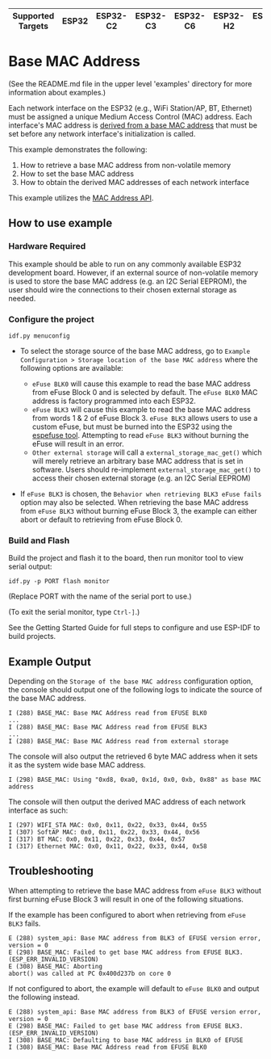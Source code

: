| Supported Targets | ESP32 | ESP32-C2 | ESP32-C3 | ESP32-C6 | ESP32-H2 | ESP32-P4 | ESP32-S2 | ESP32-S3 |
| ----------------- | ----- | -------- | -------- | -------- | -------- | -------- | -------- | -------- |

# Base MAC Address

(See the README.md file in the upper level 'examples' directory for more information about examples.)

Each network interface on the ESP32 (e.g., WiFi Station/AP, BT, Ethernet) must be assigned a unique Medium Access Control (MAC) address. Each interface's MAC address is [derived from a base MAC address](https://docs.espressif.com/projects/esp-idf/en/latest/api-reference/system/system.html#mac-address) that must be set before any network interface's initialization is called.

This example demonstrates the following:

1. How to retrieve a base MAC address from non-volatile memory
2. How to set the base MAC address
3. How to obtain the derived MAC addresses of each network interface

This example utilizes the [MAC Address API](https://docs.espressif.com/projects/esp-idf/en/latest/api-reference/system/system.html#mac-address).

## How to use example

### Hardware Required

This example should be able to run on any commonly available ESP32 development board. However, if an external source of non-volatile memory is used to store the base MAC address (e.g. an I2C Serial EEPROM), the user should wire the connections to their chosen external storage as needed.

### Configure the project

```
idf.py menuconfig
```

* To select the storage source of the base MAC address, go to `Example Configuration > Storage location of the base MAC address` where the following options are available:
  * `eFuse BLK0` will cause this example to read the base MAC address from eFuse Block 0 and is selected by default. The `eFuse BLK0` MAC address is factory programmed into each ESP32.
  * `eFuse BLK3` will cause this example to read the base MAC address from words 1 & 2 of eFuse Block 3. `eFuse BLK3` allows users to use a custom eFuse, but must be burned into the ESP32 using the [espefuse tool](https://docs.espressif.com/projects/esptool/en/latest/espefuse/index.html). Attempting to read `eFuse BLK3` without burning the eFuse will result in an error.
  * `Other external storage` will call a `external_storage_mac_get()` which will merely retrieve an arbitrary base MAC address that is set in software. Users should re-implement `external_storage_mac_get()` to access their chosen external storage (e.g. an I2C Serial EEPROM)

* If `eFuse BLK3` is chosen, the `Behavior when retrieving BLK3 eFuse fails` option may also be selected. When retrieving the base MAC address from `eFuse BLK3` without burning eFuse Block 3, the example can either abort or default to retrieving from eFuse Block 0.

### Build and Flash

Build the project and flash it to the board, then run monitor tool to view serial output:

```
idf.py -p PORT flash monitor
```

(Replace PORT with the name of the serial port to use.)

(To exit the serial monitor, type ``Ctrl-]``.)

See the Getting Started Guide for full steps to configure and use ESP-IDF to build projects.

## Example Output

Depending on the `Storage of the base MAC address` configuration option, the console should output one of the following logs to indicate the source of the base MAC address.

```
I (288) BASE_MAC: Base MAC Address read from EFUSE BLK0
...
I (288) BASE_MAC: Base MAC Address read from EFUSE BLK3
...
I (288) BASE_MAC: Base MAC Address read from external storage
```

The console will also output the retrieved 6 byte MAC address when it sets it as the system wide base MAC address.
```
I (298) BASE_MAC: Using "0xd8, 0xa0, 0x1d, 0x0, 0xb, 0x88" as base MAC address
```

The console will then output the derived MAC address of each network interface as such:
```
I (297) WIFI_STA MAC: 0x0, 0x11, 0x22, 0x33, 0x44, 0x55
I (307) SoftAP MAC: 0x0, 0x11, 0x22, 0x33, 0x44, 0x56
I (317) BT MAC: 0x0, 0x11, 0x22, 0x33, 0x44, 0x57
I (317) Ethernet MAC: 0x0, 0x11, 0x22, 0x33, 0x44, 0x58
```

## Troubleshooting

When attempting to retrieve the base MAC address from `eFuse BLK3` without first burning eFuse Block 3 will result in one of the following situations.

If the example has been configured to abort when retrieving from `eFuse BLK3` fails.

```
E (288) system_api: Base MAC address from BLK3 of EFUSE version error, version = 0
E (298) BASE_MAC: Failed to get base MAC address from EFUSE BLK3. (ESP_ERR_INVALID_VERSION)
E (308) BASE_MAC: Aborting
abort() was called at PC 0x400d237b on core 0
```

If not configured to abort, the example will default to `eFuse BLK0` and output the following instead.

```
E (288) system_api: Base MAC address from BLK3 of EFUSE version error, version = 0
E (298) BASE_MAC: Failed to get base MAC address from EFUSE BLK3. (ESP_ERR_INVALID_VERSION)
I (308) BASE_MAC: Defaulting to base MAC address in BLK0 of EFUSE
I (308) BASE_MAC: Base MAC Address read from EFUSE BLK0
```
